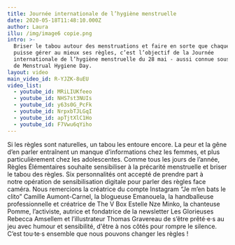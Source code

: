 ```yaml
---
title: Journée internationale de l’hygiène menstruelle
date: 2020-05-18T11:48:10.000Z
author: Laura
illu: /img/image6 copie.png
intro: >-
  Briser le tabou autour des menstruations et faire en sorte que chaque femme
  puisse gérer au mieux ses règles, c’est l’objectif de la Journée
  internationale de l’hygiène menstruelle du 28 mai - aussi connue sous le nom
  de Menstrual Hygiene Day.
layout: video
main_video_id: R-YJZK-8uEU
video_list:
  - youtube_id: MRiLIUKfeeo
  - youtube_id: NHS7st3NUIs
  - youtube_id: y63s0G_PcFk
  - youtube_id: NrpxbTJLGqI
  - youtube_id: apTjtXlC1Ho
  - youtube_id: F7Vwu6qYiho
---
```

Si les règles sont naturelles, un tabou les entoure encore. La peur et la gêne d’en parler entraînent un manque d’informations chez les femmes, et plus particulièrement chez les adolescentes. 
Comme tous les jours de l’année, Règles Élémentaires souhaite sensibiliser à la précarité menstruelle et briser le tabou des règles. Six personnalités ont accepté de prendre part à notre opération de sensibilisation digitale pour parler des règles face caméra.
Nous remercions la créatrice du compte Instagram “Je m’en bats le clito” Camille Aumont-Carnel, la blogueuse Emanouela, la handballeuse professionnelle et créatrice de The V Box Estelle Nze Minko, la chanteuse Pomme, l’activiste, autrice et fondatrice de la newsletter Les Glorieuses Rebecca Amsellem et l’illustrateur Thomas Gravereau de s’être prêté·e·s au jeu avec humour et sensibilité, d'être à nos côtés pour rompre le silence.
C’est tou·te·s ensemble que nous pouvons changer les règles !

